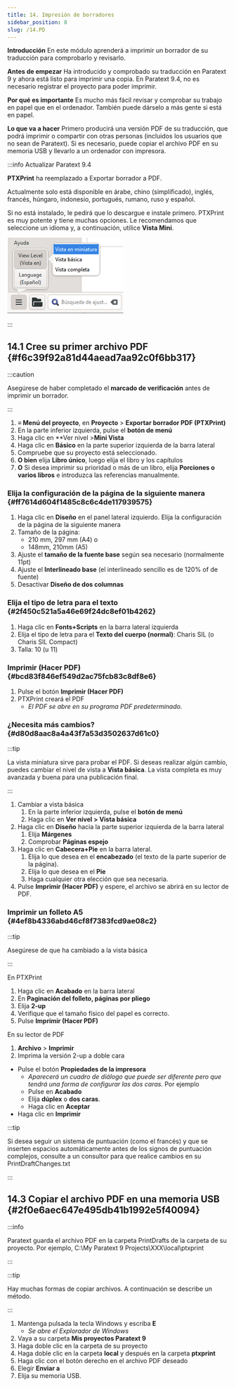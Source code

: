 ```yaml
---
title: 14. Impresión de borradores
sidebar_position: 8
slug: /14.PD
---
```


**Introducción** En este módulo aprenderá a imprimir un borrador de su traducción para comprobarlo y revisarlo.

**Antes de empezar** Ha introducido y comprobado su traducción en Paratext 9 y ahora está listo para imprimir una copia. En Paratext 9.4, no es necesario registrar el proyecto para poder imprimir.

**Por qué es importante** Es mucho más fácil revisar y comprobar su trabajo en papel que en el ordenador. También puede dárselo a más gente si está en papel.

**Lo que va a hacer** Primero producirá una versión PDF de su traducción, que podrá imprimir o compartir con otras personas (incluidos los usuarios que no sean de Paratext). Si es necesario, puede copiar el archivo PDF en su memoria USB y llevarlo a un ordenador con impresora.

:::info Actualizar Paratext 9.4

<div class='notion-row'>
<div class='notion-column' style={{width: 'calc((100% - (min(32px, 4vw) * 1)) * 0.5)'}}>

**PTXPrint** ha reemplazado a Exportar borrador a PDF.

Actualmente solo está disponible en árabe, chino (simplificado), inglés, francés, húngaro, indonesio, portugués, rumano, ruso y español.

Si no está instalado, le pedirá que lo descargue e instale primero. PTXPrint es muy potente y tiene muchas opciones. Le recomendamos que seleccione un idioma y, a continuación, utilice **Vista Mini**.

</div><div className='notion-spacer'></div>

<div class='notion-column' style={{width: 'calc((100% - (min(32px, 4vw) * 1)) * 0.5)'}}>

![](./1156349448.png)

</div><div className='notion-spacer'></div>
</div>

:::

## 14.1 Cree su primer archivo PDF {#f6c39f92a81d44aead7aa92c0f6bb317}

:::caution

Asegúrese de haber completado el **marcado de verificación** antes de imprimir un borrador.

:::

1. **≡ Menú del proyecto**, en **Proyecto** &gt; **Exportar borrador PDF (PTXPrint)**
2. En la parte inferior izquierda, pulse el **botón de menú**
3. Haga clic en \*\*Ver nivel &gt;**Mini Vista**
4. Haga clic en **Básico** en la parte superior izquierda de la barra lateral
5. Compruebe que su proyecto está seleccionado.
6. **O bien** elija **Libro único**, luego elija el libro y los capítulos
7. **O** Si desea imprimir su prioridad o más de un libro, elija **Porciones o varios libros** e introduzca las referencias manualmente.

### Elija la configuración de la página de la siguiente manera {#ff7614d604f1485c8c6c4de117939575}

1. Haga clic en **Diseño** en el panel lateral izquierdo. Elija la configuración de la página de la siguiente manera
2. Tamaño de la página:
   - 210 mm, 297 mm (A4) o
   - 148mm, 210mm (A5)
3. Ajuste el **tamaño de la fuente base** según sea necesario (normalmente 11pt)
4. Ajuste el **Interlineado base** (el interlineado sencillo es de 120% of de fuente)
5. Desactivar **Diseño de dos columnas**

### Elija el tipo de letra para el texto {#2f450c521a5a46e69f24dc8ef01b4262}

1. Haga clic en **Fonts+Scripts** en la barra lateral izquierda
2. Elija el tipo de letra para el **Texto del cuerpo (normal)**: Charis SIL (o Charis SIL Compact)
3. Talla: 10 (u 11)

### Imprimir (Hacer PDF) {#bcd83f846ef549d2ac75fcb83c8df8e6}

1. Pulse el botón **Imprimir (Hacer PDF)**
2. PTXPrint creará el PDF
   - _El PDF se abre en su programa PDF predeterminado._

### ¿Necesita más cambios? {#d80d8aac8a4a43f7a53d3502637d61c0}

:::tip

La vista miniatura sirve para probar el PDF. Si deseas realizar algún cambio, puedes cambiar el nivel de vista a **Vista básica**. La vista completa es muy avanzada y buena para una publicación final.

:::

1. Cambiar a vista básica
   1. En la parte inferior izquierda, pulse el **botón de menú**
   2. Haga clic en **Ver nivel >** **Vista básica**
2. Haga clic en **Diseño** hacia la parte superior izquierda de la barra lateral
   1. Elija **Márgenes**
   2. Comprobar **Páginas espejo**
3. Haga clic en **Cabecera+Pie** en la barra lateral.
   1. Elija lo que desea en el **encabezado** (el texto de la parte superior de la página).
   2. Elija lo que desea en el **Pie**
   3. Haga cualquier otra elección que sea necesaria.
4. Pulse **Imprimir (Hacer PDF)** y espere, el archivo se abrirá en su lector de PDF.

### Imprimir un folleto A5 {#4ef8b4336abd46cf8f7383fcd9ae08c2}

:::tip

Asegúrese de que ha cambiado a la vista básica

:::

En PTXPrint

1. Haga clic en **Acabado** en la barra lateral
2. En **Paginación del folleto, páginas por pliego**
3. Elija **2-up**
4. Verifique que el tamaño físico del papel es correcto.
5. Pulse **Imprimir (Hacer PDF)**

En su lector de PDF

1. **Archivo** &gt; **Imprimir**
2. Imprima la versión 2-up a doble cara

- Pulse el botón **Propiedades de la impresora**
  - _Aparecerá un cuadro de diálogo que puede ser diferente pero que tendrá una forma de configurar las dos caras._ Por ejemplo
  - Pulse en **Acabado**
  - Elija **dúplex** o **dos caras**.
  - Haga clic en **Aceptar**
- Haga clic en **Imprimir**

:::tip

Si desea seguir un sistema de puntuación (como el francés) y que se inserten espacios automáticamente antes de los signos de puntuación complejos, consulte a un consultor para que realice cambios en su PrintDraftChanges.txt

:::

## 14.3 Copiar el archivo PDF en una memoria USB {#2f0e6aec647e495db41b1992e5f40094}

:::info

Paratext guarda el archivo PDF en la carpeta PrintDrafts de la carpeta de su proyecto. Por ejemplo, C:\My Paratext 9 Projects\XXX\local\ptxprint

:::

:::tip

Hay muchas formas de copiar archivos. A continuación se describe un método.

:::

1. Mantenga pulsada la tecla Windows y escriba **E**
   - _Se abre el Explorador de Windows_
2. Vaya a su carpeta **Mis proyectos Paratext 9**
3. Haga doble clic en la carpeta de su proyecto
4. Haga doble clic en la carpeta **local** y después en la carpeta **ptxprint**
5. Haga clic con el botón derecho en el archivo PDF deseado
6. Elegir **Enviar a**
7. Elija su memoria USB.
